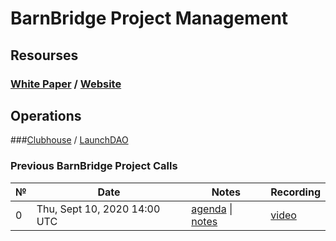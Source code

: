 # **BarnBridge Project Management**

## **Resourses**
### [White Paper](https://github.com/BarnBridge/BarnBridge-Whitepaper) / [Website](https://barnbridge.io/) 

## **Operations**
###[Clubhouse](https://app.clubhouse.io/barnbridge/stories/space/47/everything) / [LaunchDAO](https://mainnet.aragon.org/#/barnbridgelaunch/)

### Previous BarnBridge Project Calls

 №  | Date                             | Notes          | Recording            |
--- | -------------------------------- | -------------- | -------------------- |
 0  | Thu, Sept 10, 2020 14:00 UTC       | [agenda](https://github.com/BarnBridge/BarnBridge-PM/issues/1) \| [notes]()     | [video]() |
